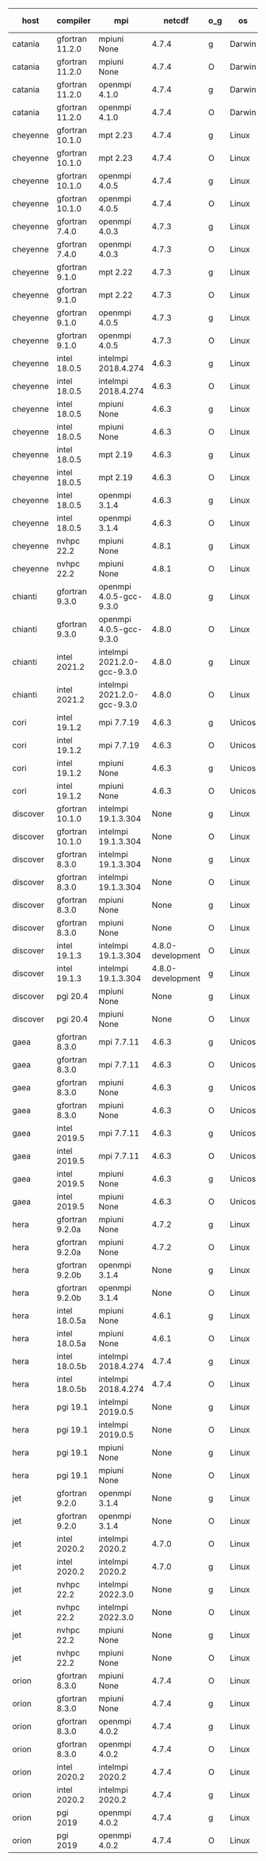 

| host     | compiler                              | mpi                      | netcdf        | o_g        | os       | build       | u_pass          | u_fail          | s_pass            | s_fail            | e_pass             | e_fail             | nuopc_pass       | nuopc_fail       | artifacts link          |
|----------|---------------------------------------|--------------------------|---------------|------------|----------|-------------|-----------------|-----------------|-------------------|-------------------|--------------------|--------------------|------------------|------------------|-------------------------|
| catania | gfortran 11.2.0 | mpiuni None  | 4.7.4  | g | Darwin | PASS | 12338 | 0 | 8 | 0 | 43 | 0 | None | None | <a href="https://github.com/esmf-org/esmf-test-artifacts/tree/2539ffa6f4922caae53e9f564db5c87941fdfa18/develop/gfortran/11.2.0/g/mpiuni/None" target="_blank">2539ffa</a> | 
| catania | gfortran 11.2.0 | mpiuni None  | 4.7.4  | O | Darwin | PASS | 12338 | 0 | 8 | 0 | 43 | 0 | None | None | <a href="https://github.com/esmf-org/esmf-test-artifacts/tree/3a972c7ca0141d3ac033c87d2b531461656e3472/develop/gfortran/11.2.0/O/mpiuni/None" target="_blank">3a972c7</a> | 
| catania | gfortran 11.2.0 | openmpi 4.1.0  | 4.7.4  | g | Darwin | PASS | 13908 | 9 | 49 | 0 | 80 | 0 | 52 | 0 | <a href="https://github.com/esmf-org/esmf-test-artifacts/tree/b802b0d857e95435ab9211f014aaa70ec18d950b/develop/gfortran/11.2.0/g/openmpi/4.1.0" target="_blank">b802b0d</a> | 
| catania | gfortran 11.2.0 | openmpi 4.1.0  | 4.7.4  | O | Darwin | PASS | 13908 | 9 | 49 | 0 | 80 | 0 | 52 | 0 | <a href="https://github.com/esmf-org/esmf-test-artifacts/tree/1cc6d0163fd247457b4d0d0df3ab66c1277e171b/develop/gfortran/11.2.0/O/openmpi/4.1.0" target="_blank">1cc6d01</a> | 
| cheyenne | gfortran 10.1.0 | mpt 2.23  | 4.7.4  | g | Linux | PASS | 13917 | 0 | 49 | 0 | 80 | 0 | 52 | 0 | <a href="https://github.com/esmf-org/esmf-test-artifacts/tree/4050d46d6ac853602339733d29f44947d4f84ad2/develop/gfortran/10.1.0/g/mpt/2.23" target="_blank">4050d46</a> | 
| cheyenne | gfortran 10.1.0 | mpt 2.23  | 4.7.4  | O | Linux | PASS | 13917 | 0 | 49 | 0 | 80 | 0 | 52 | 0 | <a href="https://github.com/esmf-org/esmf-test-artifacts/tree/503c8962339d9509c3bf057f8814a8ce0402bb1b/develop/gfortran/10.1.0/O/mpt/2.23" target="_blank">503c896</a> | 
| cheyenne | gfortran 10.1.0 | openmpi 4.0.5  | 4.7.4  | g | Linux | PASS | 13917 | 0 | 49 | 0 | 80 | 0 | 52 | 0 | <a href="https://github.com/esmf-org/esmf-test-artifacts/tree/30286acfeefcac299ca1c285a1b8418b76da4848/develop/gfortran/10.1.0/g/openmpi/4.0.5" target="_blank">30286ac</a> | 
| cheyenne | gfortran 10.1.0 | openmpi 4.0.5  | 4.7.4  | O | Linux | PASS | 13917 | 0 | 49 | 0 | 80 | 0 | 52 | 0 | <a href="https://github.com/esmf-org/esmf-test-artifacts/tree/7f657ed51c3f1e9d46733cbce583bbb8947ea473/develop/gfortran/10.1.0/O/openmpi/4.0.5" target="_blank">7f657ed</a> | 
| cheyenne | gfortran 7.4.0 | openmpi 4.0.3  | 4.7.3  | g | Linux | PASS | 13917 | 0 | 49 | 0 | 80 | 0 | 52 | 0 | <a href="https://github.com/esmf-org/esmf-test-artifacts/tree/0c4c6828a43f76d0034496dee25cd870271fcf3c/develop/gfortran/7.4.0/g/openmpi/4.0.3" target="_blank">0c4c682</a> | 
| cheyenne | gfortran 7.4.0 | openmpi 4.0.3  | 4.7.3  | O | Linux | PASS | 13917 | 0 | 49 | 0 | 80 | 0 | 52 | 0 | <a href="https://github.com/esmf-org/esmf-test-artifacts/tree/8026790c20917f99f4f6d6e7b1b54ae8925eb977/develop/gfortran/7.4.0/O/openmpi/4.0.3" target="_blank">8026790</a> | 
| cheyenne | gfortran 9.1.0 | mpt 2.22  | 4.7.3  | g | Linux | PASS | 13917 | 0 | 49 | 0 | 80 | 0 | 52 | 0 | <a href="https://github.com/esmf-org/esmf-test-artifacts/tree/0326fb956946b58bdc286ad42fd1bda8565550b6/develop/gfortran/9.1.0/g/mpt/2.22" target="_blank">0326fb9</a> | 
| cheyenne | gfortran 9.1.0 | mpt 2.22  | 4.7.3  | O | Linux | PASS | 13917 | 0 | 49 | 0 | 80 | 0 | 52 | 0 | <a href="https://github.com/esmf-org/esmf-test-artifacts/tree/572633be4ea5b44a840f430a65d77db8f2db44da/develop/gfortran/9.1.0/O/mpt/2.22" target="_blank">572633b</a> | 
| cheyenne | gfortran 9.1.0 | openmpi 4.0.5  | 4.7.3  | g | Linux | PASS | 13917 | 0 | 49 | 0 | 80 | 0 | 52 | 0 | <a href="https://github.com/esmf-org/esmf-test-artifacts/tree/1fade8c3165c7793bdf032825f4be9c770538823/develop/gfortran/9.1.0/g/openmpi/4.0.5" target="_blank">1fade8c</a> | 
| cheyenne | gfortran 9.1.0 | openmpi 4.0.5  | 4.7.3  | O | Linux | PASS | 13917 | 0 | 49 | 0 | 80 | 0 | 52 | 0 | <a href="https://github.com/esmf-org/esmf-test-artifacts/tree/19febbf1a0b0696319a2929a9300f791386cb40a/develop/gfortran/9.1.0/O/openmpi/4.0.5" target="_blank">19febbf</a> | 
| cheyenne | intel 18.0.5 | intelmpi 2018.4.274  | 4.6.3  | g | Linux | PASS | None | None | None | None | None | None | None | None | <a href="https://github.com/esmf-org/esmf-test-artifacts/tree/bf6a528b3087d112001e62d4db68a2afb7f2080c/develop/intel/18.0.5/g/intelmpi/2018.4.274" target="_blank">bf6a528</a> | 
| cheyenne | intel 18.0.5 | intelmpi 2018.4.274  | 4.6.3  | O | Linux | PASS | None | None | None | None | None | None | None | None | <a href="https://github.com/esmf-org/esmf-test-artifacts/tree/b7899358326b298b4b6c7ffb3003c644fcb31dcb/develop/intel/18.0.5/O/intelmpi/2018.4.274" target="_blank">b789935</a> | 
| cheyenne | intel 18.0.5 | mpiuni None  | 4.6.3  | g | Linux | PASS | 12338 | 0 | 8 | 0 | 43 | 0 | None | None | <a href="https://github.com/esmf-org/esmf-test-artifacts/tree/b3c349e43cff55f14960edee9cf1a4b4f9d425f4/develop/intel/18.0.5/g/mpiuni/None" target="_blank">b3c349e</a> | 
| cheyenne | intel 18.0.5 | mpiuni None  | 4.6.3  | O | Linux | PASS | 12338 | 0 | 8 | 0 | 43 | 0 | None | None | <a href="https://github.com/esmf-org/esmf-test-artifacts/tree/e8b9f4704dde7094d9bef10df76be855d1dca605/develop/intel/18.0.5/O/mpiuni/None" target="_blank">e8b9f47</a> | 
| cheyenne | intel 18.0.5 | mpt 2.19  | 4.6.3  | g | Linux | PASS | None | None | None | None | None | None | None | None | <a href="https://github.com/esmf-org/esmf-test-artifacts/tree/c9393d833c3dbdeaa25a363a4698139065e026e6/develop/intel/18.0.5/g/mpt/2.19" target="_blank">c9393d8</a> | 
| cheyenne | intel 18.0.5 | mpt 2.19  | 4.6.3  | O | Linux | PASS | None | None | None | None | None | None | None | None | <a href="https://github.com/esmf-org/esmf-test-artifacts/tree/7c1afe225e2120de4a9d0e7b663ddc777374f669/develop/intel/18.0.5/O/mpt/2.19" target="_blank">7c1afe2</a> | 
| cheyenne | intel 18.0.5 | openmpi 3.1.4  | 4.6.3  | g | Linux | PASS | None | None | None | None | None | None | None | None | <a href="https://github.com/esmf-org/esmf-test-artifacts/tree/fcdcab4e313e693ecb4e34d387c9ec744b1f2f90/develop/intel/18.0.5/g/openmpi/3.1.4" target="_blank">fcdcab4</a> | 
| cheyenne | intel 18.0.5 | openmpi 3.1.4  | 4.6.3  | O | Linux | PASS | None | None | None | None | None | None | None | None | <a href="https://github.com/esmf-org/esmf-test-artifacts/tree/0007a66d2a4610b9cd95b352540d0c3ffbc2d117/develop/intel/18.0.5/O/openmpi/3.1.4" target="_blank">0007a66</a> | 
| cheyenne | nvhpc 22.2 | mpiuni None  | 4.8.1  | g | Linux | PASS | None | None | None | None | None | None | None | None | <a href="https://github.com/esmf-org/esmf-test-artifacts/tree/274a3b14dea81ec99161da1111732ac88fc1980c/develop/nvhpc/22.2/g/mpiuni/None" target="_blank">274a3b1</a> | 
| cheyenne | nvhpc 22.2 | mpiuni None  | 4.8.1  | O | Linux | PASS | None | None | None | None | None | None | None | None | <a href="https://github.com/esmf-org/esmf-test-artifacts/tree/91216584262f1b6ea45e8d1b2e2173462703ba62/develop/nvhpc/22.2/O/mpiuni/None" target="_blank">9121658</a> | 
| chianti | gfortran 9.3.0 | openmpi 4.0.5-gcc-9.3.0  | 4.8.0  | g | Linux | PASS | 13917 | 0 | 49 | 0 | 80 | 0 | 52 | 0 | <a href="https://github.com/esmf-org/esmf-test-artifacts/tree/d9512563d03122cfafe78af69d99c56e9278cee6/develop/gfortran/9.3.0/g/openmpi/4.0.5-gcc-9.3.0" target="_blank">d951256</a> | 
| chianti | gfortran 9.3.0 | openmpi 4.0.5-gcc-9.3.0  | 4.8.0  | O | Linux | PASS | 13917 | 0 | 49 | 0 | 80 | 0 | 52 | 0 | <a href="https://github.com/esmf-org/esmf-test-artifacts/tree/a3af46c3708c60333bd436956f37a25a0f73fd96/develop/gfortran/9.3.0/O/openmpi/4.0.5-gcc-9.3.0" target="_blank">a3af46c</a> | 
| chianti | intel 2021.2 | intelmpi 2021.2.0-gcc-9.3.0  | 4.8.0  | g | Linux | PASS | 13917 | 0 | 49 | 0 | 80 | 0 | 52 | 0 | <a href="https://github.com/esmf-org/esmf-test-artifacts/tree/7d873ce0f381b47038c4994277a3a54f6482d0c4/develop/intel/2021.2/g/intelmpi/2021.2.0-gcc-9.3.0" target="_blank">7d873ce</a> | 
| chianti | intel 2021.2 | intelmpi 2021.2.0-gcc-9.3.0  | 4.8.0  | O | Linux | PASS | 13917 | 0 | 49 | 0 | 80 | 0 | 52 | 0 | <a href="https://github.com/esmf-org/esmf-test-artifacts/tree/d81598e945c64bdb62255b1cd4d09b8a73cace01/develop/intel/2021.2/O/intelmpi/2021.2.0-gcc-9.3.0" target="_blank">d81598e</a> | 
| cori | intel 19.1.2 | mpi 7.7.19  | 4.6.3  | g | Unicos | PASS | 13917 | 0 | 49 | 0 | 80 | 0 | 52 | 0 | <a href="https://github.com/esmf-org/esmf-test-artifacts/tree/4f2c183a1054fd9a0d227c8550d5e5a44bec20ce/develop/intel/19.1.2/g/mpi/7.7.19" target="_blank">4f2c183</a> | 
| cori | intel 19.1.2 | mpi 7.7.19  | 4.6.3  | O | Unicos | PASS | 13917 | 0 | 49 | 0 | 80 | 0 | 52 | 0 | <a href="https://github.com/esmf-org/esmf-test-artifacts/tree/1193bdb63ee1a0a5c25a52ce3937b7f7c580d1f1/develop/intel/19.1.2/O/mpi/7.7.19" target="_blank">1193bdb</a> | 
| cori | intel 19.1.2 | mpiuni None  | 4.6.3  | g | Unicos | PASS | 12338 | 0 | 8 | 0 | 43 | 0 | None | None | <a href="https://github.com/esmf-org/esmf-test-artifacts/tree/296663450e313bde5d9baa9849ec8834f0d1e099/develop/intel/19.1.2/g/mpiuni/None" target="_blank">2966634</a> | 
| cori | intel 19.1.2 | mpiuni None  | 4.6.3  | O | Unicos | PASS | 12338 | 0 | 8 | 0 | 43 | 0 | None | None | <a href="https://github.com/esmf-org/esmf-test-artifacts/tree/15476395f8eb46457a5af5930fa76af1abaf379e/develop/intel/19.1.2/O/mpiuni/None" target="_blank">1547639</a> | 
| discover | gfortran 10.1.0 | intelmpi 19.1.3.304  | None  | g | Linux | PASS | 13902 | 15 | 49 | 0 | 80 | 0 | 52 | 0 | <a href="https://github.com/esmf-org/esmf-test-artifacts/tree/8f44bbc58a8d0ffbedd7d6a3dfde85e0b4ba5b86/develop/gfortran/10.1.0/g/intelmpi/19.1.3.304" target="_blank">8f44bbc</a> | 
| discover | gfortran 10.1.0 | intelmpi 19.1.3.304  | None  | O | Linux | PASS | 13902 | 15 | 49 | 0 | 80 | 0 | 52 | 0 | <a href="https://github.com/esmf-org/esmf-test-artifacts/tree/d92bca798c6c7792cbff1482c7db26aa2ecd3f0b/develop/gfortran/10.1.0/O/intelmpi/19.1.3.304" target="_blank">d92bca7</a> | 
| discover | gfortran 8.3.0 | intelmpi 19.1.3.304  | None  | g | Linux | PASS | 13902 | 15 | 49 | 0 | 80 | 0 | 52 | 0 | <a href="https://github.com/esmf-org/esmf-test-artifacts/tree/4efc469aa7de2f6a22f72965d61e3484ae7a42b7/develop/gfortran/8.3.0/g/intelmpi/19.1.3.304" target="_blank">4efc469</a> | 
| discover | gfortran 8.3.0 | intelmpi 19.1.3.304  | None  | O | Linux | PASS | 13902 | 15 | 49 | 0 | 80 | 0 | 52 | 0 | <a href="https://github.com/esmf-org/esmf-test-artifacts/tree/da5d87cc2fba94930df1a98afe02b36b96e0f10b/develop/gfortran/8.3.0/O/intelmpi/19.1.3.304" target="_blank">da5d87c</a> | 
| discover | gfortran 8.3.0 | mpiuni None  | None  | g | Linux | PASS | 12338 | 0 | 8 | 0 | 43 | 0 | None | None | <a href="https://github.com/esmf-org/esmf-test-artifacts/tree/38c7a1ed482ad93276aab1b74e86b9d535af40d2/develop/gfortran/8.3.0/g/mpiuni/None" target="_blank">38c7a1e</a> | 
| discover | gfortran 8.3.0 | mpiuni None  | None  | O | Linux | PASS | 12338 | 0 | 8 | 0 | 43 | 0 | None | None | <a href="https://github.com/esmf-org/esmf-test-artifacts/tree/f0783ea5306319b61490429aecb5212a9a779cc6/develop/gfortran/8.3.0/O/mpiuni/None" target="_blank">f0783ea</a> | 
| discover | intel 19.1.3 | intelmpi 19.1.3.304  | 4.8.0-development  | O | Linux | PASS | 13917 | 0 | 49 | 0 | 80 | 0 | 0 | 0 | <a href="https://github.com/esmf-org/esmf-test-artifacts/tree/2e9e0b5949636010888fc561ccb2ca2b6316f9b8/develop/intel/19.1.3/O/intelmpi/19.1.3.304" target="_blank">2e9e0b5</a> | 
| discover | intel 19.1.3 | intelmpi 19.1.3.304  | 4.8.0-development  | g | Linux | PASS | 13917 | 0 | 49 | 0 | 80 | 0 | 52 | 0 | <a href="https://github.com/esmf-org/esmf-test-artifacts/tree/cc23ccb6c3ed72fdc2b9a8acda04c571659207da/develop/intel/19.1.3/g/intelmpi/19.1.3.304" target="_blank">cc23ccb</a> | 
| discover | pgi 20.4 | mpiuni None  | None  | g | Linux | PASS | 11713 | 625 | 4 | 4 | None | None | None | None | <a href="https://github.com/esmf-org/esmf-test-artifacts/tree/a5aa015c078e36137a0fd4a8d2f3a0cc026e191b/develop/pgi/20.4/g/mpiuni/None" target="_blank">a5aa015</a> | 
| discover | pgi 20.4 | mpiuni None  | None  | O | Linux | PASS | 11713 | 625 | 6 | 2 | 40 | 3 | None | None | <a href="https://github.com/esmf-org/esmf-test-artifacts/tree/1cc29dfd20b703101d800c81aef9345af01f8f93/develop/pgi/20.4/O/mpiuni/None" target="_blank">1cc29df</a> | 
| gaea | gfortran 8.3.0 | mpi 7.7.11  | 4.6.3  | g | Unicos | PASS | 13916 | 1 | 49 | 0 | 80 | 0 | 47 | 5 | <a href="https://github.com/esmf-org/esmf-test-artifacts/tree/6f435dc7191d37dd7be793f944300842817075ee/develop/gfortran/8.3.0/g/mpi/7.7.11" target="_blank">6f435dc</a> | 
| gaea | gfortran 8.3.0 | mpi 7.7.11  | 4.6.3  | O | Unicos | PASS | 13916 | 1 | 49 | 0 | 80 | 0 | 47 | 5 | <a href="https://github.com/esmf-org/esmf-test-artifacts/tree/e95858e569278e635ae5a0b753418cff9aed454a/develop/gfortran/8.3.0/O/mpi/7.7.11" target="_blank">e95858e</a> | 
| gaea | gfortran 8.3.0 | mpiuni None  | 4.6.3  | g | Unicos | PASS | 12338 | 0 | 8 | 0 | 43 | 0 | None | None | <a href="https://github.com/esmf-org/esmf-test-artifacts/tree/d29e4b2728e31b521ab382054c2061af4d2e791d/develop/gfortran/8.3.0/g/mpiuni/None" target="_blank">d29e4b2</a> | 
| gaea | gfortran 8.3.0 | mpiuni None  | 4.6.3  | O | Unicos | PASS | 12338 | 0 | 8 | 0 | 43 | 0 | None | None | <a href="https://github.com/esmf-org/esmf-test-artifacts/tree/d9578525effdc5d9d0904f540916f2b8243bf4e5/develop/gfortran/8.3.0/O/mpiuni/None" target="_blank">d957852</a> | 
| gaea | intel 2019.5 | mpi 7.7.11  | 4.6.3  | g | Unicos | PASS | 13902 | 15 | 49 | 0 | 80 | 0 | 47 | 5 | <a href="https://github.com/esmf-org/esmf-test-artifacts/tree/0ec6bd12f82118c7ddd75ea1e1895d961141418c/develop/intel/2019.5/g/mpi/7.7.11" target="_blank">0ec6bd1</a> | 
| gaea | intel 2019.5 | mpi 7.7.11  | 4.6.3  | O | Unicos | PASS | 13902 | 15 | 49 | 0 | 80 | 0 | 47 | 5 | <a href="https://github.com/esmf-org/esmf-test-artifacts/tree/bc4c5ed54c82bc6c3c9ba187e20e5172c0d26d16/develop/intel/2019.5/O/mpi/7.7.11" target="_blank">bc4c5ed</a> | 
| gaea | intel 2019.5 | mpiuni None  | 4.6.3  | g | Unicos | PASS | 12323 | 15 | 8 | 0 | 43 | 0 | None | None | <a href="https://github.com/esmf-org/esmf-test-artifacts/tree/8658d4493ff249f3d81762de6ae48faa90c66b52/develop/intel/2019.5/g/mpiuni/None" target="_blank">8658d44</a> | 
| gaea | intel 2019.5 | mpiuni None  | 4.6.3  | O | Unicos | PASS | 12323 | 15 | 8 | 0 | 43 | 0 | None | None | <a href="https://github.com/esmf-org/esmf-test-artifacts/tree/f79741d8bd3201b09093cec1adc3599dd14c0dac/develop/intel/2019.5/O/mpiuni/None" target="_blank">f79741d</a> | 
| hera | gfortran 9.2.0a | mpiuni None  | 4.7.2  | g | Linux | PASS | 12338 | 0 | 8 | 0 | 43 | 0 | None | None | <a href="https://github.com/esmf-org/esmf-test-artifacts/tree/f4f5e523431a21a3a37004c3e1e9728102ba2c87/develop/gfortran/9.2.0a/g/mpiuni/None" target="_blank">f4f5e52</a> | 
| hera | gfortran 9.2.0a | mpiuni None  | 4.7.2  | O | Linux | PASS | 12338 | 0 | 8 | 0 | 43 | 0 | None | None | <a href="https://github.com/esmf-org/esmf-test-artifacts/tree/7caca871c7484f8dfe6edf0c6c639873bb480da8/develop/gfortran/9.2.0a/O/mpiuni/None" target="_blank">7caca87</a> | 
| hera | gfortran 9.2.0b | openmpi 3.1.4  | None  | g | Linux | PASS | 13917 | 0 | 49 | 0 | 80 | 0 | 52 | 0 | <a href="https://github.com/esmf-org/esmf-test-artifacts/tree/a609bfc0ab8799f3024c8d021927d65f74607b7c/develop/gfortran/9.2.0b/g/openmpi/3.1.4" target="_blank">a609bfc</a> | 
| hera | gfortran 9.2.0b | openmpi 3.1.4  | None  | O | Linux | PASS | 13917 | 0 | 49 | 0 | 80 | 0 | 52 | 0 | <a href="https://github.com/esmf-org/esmf-test-artifacts/tree/59e44eab42d4f482f166472df705e40e42ff2eb8/develop/gfortran/9.2.0b/O/openmpi/3.1.4" target="_blank">59e44ea</a> | 
| hera | intel 18.0.5a | mpiuni None  | 4.6.1  | g | Linux | PASS | 12338 | 0 | 8 | 0 | 43 | 0 | None | None | <a href="https://github.com/esmf-org/esmf-test-artifacts/tree/da725d884c45798dd64044919d195b8c324c62f7/develop/intel/18.0.5a/g/mpiuni/None" target="_blank">da725d8</a> | 
| hera | intel 18.0.5a | mpiuni None  | 4.6.1  | O | Linux | PASS | 12338 | 0 | 8 | 0 | 43 | 0 | None | None | <a href="https://github.com/esmf-org/esmf-test-artifacts/tree/4c31705f05d56b8a6ccd5eb08684b3a43073e3b8/develop/intel/18.0.5a/O/mpiuni/None" target="_blank">4c31705</a> | 
| hera | intel 18.0.5b | intelmpi 2018.4.274  | 4.7.4  | g | Linux | PASS | 13917 | 0 | 49 | 0 | 80 | 0 | 52 | 0 | <a href="https://github.com/esmf-org/esmf-test-artifacts/tree/d203ebca83b7677ae330b732cbd1ef3734a69514/develop/intel/18.0.5b/g/intelmpi/2018.4.274" target="_blank">d203ebc</a> | 
| hera | intel 18.0.5b | intelmpi 2018.4.274  | 4.7.4  | O | Linux | PASS | 13917 | 0 | 49 | 0 | 80 | 0 | 52 | 0 | <a href="https://github.com/esmf-org/esmf-test-artifacts/tree/bd37c1698f1d7a85a1615ea1ff21c92b50912e10/develop/intel/18.0.5b/O/intelmpi/2018.4.274" target="_blank">bd37c16</a> | 
| hera | pgi 19.1 | intelmpi 2019.0.5  | None  | g | Linux | PASS | 13040 | 877 | None | None | None | None | None | None | <a href="https://github.com/esmf-org/esmf-test-artifacts/tree/de32a650b3a945e1efcfe72bd34f7c88c1e19e33/develop/pgi/19.1/g/intelmpi/2019.0.5" target="_blank">de32a65</a> | 
| hera | pgi 19.1 | intelmpi 2019.0.5  | None  | O | Linux | PASS | 13088 | 829 | None | None | None | None | None | None | <a href="https://github.com/esmf-org/esmf-test-artifacts/tree/cfe93c16bb0364da446f0b07d39622122074cb00/develop/pgi/19.1/O/intelmpi/2019.0.5" target="_blank">cfe93c1</a> | 
| hera | pgi 19.1 | mpiuni None  | None  | g | Linux | PASS | 11713 | 625 | 4 | 4 | 40 | 3 | None | None | <a href="https://github.com/esmf-org/esmf-test-artifacts/tree/79d1ee316de5823ae3a70b6ee49d839b49c77b5b/develop/pgi/19.1/g/mpiuni/None" target="_blank">79d1ee3</a> | 
| hera | pgi 19.1 | mpiuni None  | None  | O | Linux | PASS | 11713 | 625 | 6 | 2 | 40 | 3 | None | None | <a href="https://github.com/esmf-org/esmf-test-artifacts/tree/c3c07d775455cc08c4ecd9d824eb9b27ada26f38/develop/pgi/19.1/O/mpiuni/None" target="_blank">c3c07d7</a> | 
| jet | gfortran 9.2.0 | openmpi 3.1.4  | None  | g | Linux | PASS | 13917 | 0 | 49 | 0 | 80 | 0 | 52 | 0 | <a href="https://github.com/esmf-org/esmf-test-artifacts/tree/b395c590a35f09a73b436a8a1445c2c32ee6954c/develop/gfortran/9.2.0/g/openmpi/3.1.4" target="_blank">b395c59</a> | 
| jet | gfortran 9.2.0 | openmpi 3.1.4  | None  | O | Linux | PASS | 13917 | 0 | 49 | 0 | 80 | 0 | 52 | 0 | <a href="https://github.com/esmf-org/esmf-test-artifacts/tree/dceacaaa882e95cc6fa2387c1e21c95f511bed28/develop/gfortran/9.2.0/O/openmpi/3.1.4" target="_blank">dceacaa</a> | 
| jet | intel 2020.2 | intelmpi 2020.2  | 4.7.0  | O | Linux | PASS | 13917 | 0 | 49 | 0 | 80 | 0 | 52 | 0 | <a href="https://github.com/esmf-org/esmf-test-artifacts/tree/09b0730bdda4e4b3553392e3161a0411e1d3ec38/develop/intel/2020.2/O/intelmpi/2020.2" target="_blank">09b0730</a> | 
| jet | intel 2020.2 | intelmpi 2020.2  | 4.7.0  | g | Linux | PASS | 13917 | 0 | 49 | 0 | 80 | 0 | 52 | 0 | <a href="https://github.com/esmf-org/esmf-test-artifacts/tree/58c0dee4b90dc1ddd67dd1a29a83d8feb436d8c0/develop/intel/2020.2/g/intelmpi/2020.2" target="_blank">58c0dee</a> | 
| jet | nvhpc 22.2 | intelmpi 2022.3.0  | None  | g | Linux | FAIL | None | None | None | None | None | None | None | None | <a href="https://github.com/esmf-org/esmf-test-artifacts/tree/b2b90ad08bf5af9faf65e8b42d7f7b5741248f09/develop/nvhpc/22.2/g/intelmpi/2022.3.0" target="_blank">b2b90ad</a> | 
| jet | nvhpc 22.2 | intelmpi 2022.3.0  | None  | O | Linux | FAIL | None | None | None | None | None | None | None | None | <a href="https://github.com/esmf-org/esmf-test-artifacts/tree/4e274c4b8a2f9799170889f70653726fc387b811/develop/nvhpc/22.2/O/intelmpi/2022.3.0" target="_blank">4e274c4</a> | 
| jet | nvhpc 22.2 | mpiuni None  | None  | g | Linux | PASS | 11713 | 625 | 4 | 4 | 40 | 3 | None | None | <a href="https://github.com/esmf-org/esmf-test-artifacts/tree/903218a438cc9822a2ccb6dc64d0485282750040/develop/nvhpc/22.2/g/mpiuni/None" target="_blank">903218a</a> | 
| jet | nvhpc 22.2 | mpiuni None  | None  | O | Linux | PASS | 12336 | 2 | 8 | 0 | 43 | 0 | None | None | <a href="https://github.com/esmf-org/esmf-test-artifacts/tree/4c75627c396595b427e88915909f1998ca5e8c82/develop/nvhpc/22.2/O/mpiuni/None" target="_blank">4c75627</a> | 
| orion | gfortran 8.3.0 | mpiuni None  | 4.7.4  | O | Linux | PASS | 12338 | 0 | 8 | 0 | 43 | 0 | None | None | <a href="https://github.com/esmf-org/esmf-test-artifacts/tree/c5132d633ceb1c64e0b75b94801c7bb32fc36d5d/develop/gfortran/8.3.0/O/mpiuni/None" target="_blank">c5132d6</a> | 
| orion | gfortran 8.3.0 | mpiuni None  | 4.7.4  | g | Linux | PASS | 12338 | 0 | 8 | 0 | 43 | 0 | None | None | <a href="https://github.com/esmf-org/esmf-test-artifacts/tree/65df9b2c2351d07d4c2952732359d561fc5f0a64/develop/gfortran/8.3.0/g/mpiuni/None" target="_blank">65df9b2</a> | 
| orion | gfortran 8.3.0 | openmpi 4.0.2  | 4.7.4  | g | Linux | PASS | 13917 | 0 | 49 | 0 | 80 | 0 | 52 | 0 | <a href="https://github.com/esmf-org/esmf-test-artifacts/tree/5cee3325b764f5bf6c318db69f156521ea4d2bc2/develop/gfortran/8.3.0/g/openmpi/4.0.2" target="_blank">5cee332</a> | 
| orion | gfortran 8.3.0 | openmpi 4.0.2  | 4.7.4  | O | Linux | PASS | 13917 | 0 | 49 | 0 | 80 | 0 | 52 | 0 | <a href="https://github.com/esmf-org/esmf-test-artifacts/tree/3130c80ed4d04d1faeb4c6fd7c2a5a38db7064d7/develop/gfortran/8.3.0/O/openmpi/4.0.2" target="_blank">3130c80</a> | 
| orion | intel 2020.2 | intelmpi 2020.2  | 4.7.4  | O | Linux | PASS | 13917 | 0 | 49 | 0 | 80 | 0 | 52 | 0 | <a href="https://github.com/esmf-org/esmf-test-artifacts/tree/22b6862848d1dd595c80c39bdfce3ddb621d2292/develop/intel/2020.2/O/intelmpi/2020.2" target="_blank">22b6862</a> | 
| orion | intel 2020.2 | intelmpi 2020.2  | 4.7.4  | g | Linux | PASS | 13917 | 0 | 49 | 0 | 80 | 0 | 52 | 0 | <a href="https://github.com/esmf-org/esmf-test-artifacts/tree/b15533e38d687756d71b7cebc7067cc4b25840c6/develop/intel/2020.2/g/intelmpi/2020.2" target="_blank">b15533e</a> | 
| orion | pgi 2019 | openmpi 4.0.2  | 4.7.4  | g | Linux | PASS | 13022 | 895 | 35 | 14 | 66 | 14 | 10 | 42 | <a href="https://github.com/esmf-org/esmf-test-artifacts/tree/3f8917398d07e871accd9a9d5393b2ca2f428a6c/develop/pgi/2019/g/openmpi/4.0.2" target="_blank">3f89173</a> | 
| orion | pgi 2019 | openmpi 4.0.2  | 4.7.4  | O | Linux | PASS | 13070 | 847 | 37 | 12 | 68 | 12 | 10 | 42 | <a href="https://github.com/esmf-org/esmf-test-artifacts/tree/de9d9fd9bca6ef926706cee09d526ef6aebb0a90/develop/pgi/2019/O/openmpi/4.0.2" target="_blank">de9d9fd</a> | 
